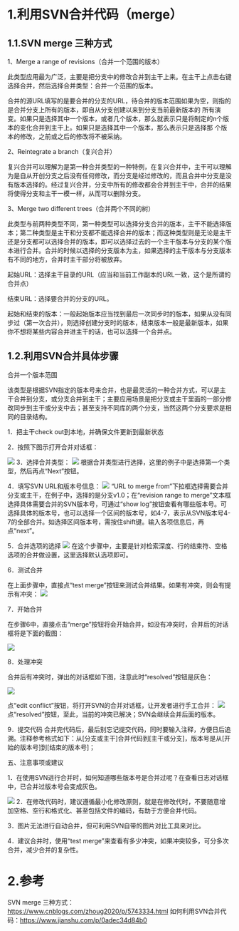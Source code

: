 # 1.利用SVN合并代码（merge）

## 1.1.SVN merge 三种方式

1、Merge a range of revisions（合并一个范围的版本）

此类型应用最为广泛，主要是把分支中的修改合并到主干上来。在主干上点击右键选择合并，然后选择合并类型：合并一个范围的版本。

合并的源URL填写的是要合并的分支的URL，待合并的版本范围如果为空，则指的是合并分支上所有的版本，即自从分支创建以来到分支当前最新版本的 所有演变。如果只是选择其中一个版本，或者几个版本，那么就表示只是将制定的n个版本的变化合并到主干上。如果只是选择其中一个版本，那么表示只是选择那 个版本的修改，之前或之后的修改将不被采纳。

2、Reintegrate a branch（复兴合并）

复兴合并可以理解为是第一种合并类型的一种特例，在复兴合并中，主干可以理解为是自从开创分支之后没有任何修改，而分支是经过修改的，而且合并中分支是没 有版本选择的。经过复兴合并，分支中所有的修改都会合并到主干中，合并的结果将使得分支和主干一模一样，从而可以删除分支。

3、Merge two different trees（合并两个不同的树）

此类型与前两种类型不同，第一种类型可以选择分支合并的版本，主干不能选择版本；第二种类型是主干和分支都不能选择合并的版本；而这种类型则是无论是主干 还是分支都可以选择合并的版本，即可以选择过去的一个主干版本与分支的某个版本进行合并。合并的时候以选择的分支版本为主，如果选择的主干版本与分支版本 有不同的地方，合并时主干部分将被放弃。

起始URL：选择主干目录的URL（应当和当前工作副本的URL一致，这个是所谓的合并点）

结束URL：选择要合并的分支的URL。

起始和结束的版本：一般起始版本应当找到最后一次同步时的版本，如果从没有同步过（第一次合并），则选择创建分支时的版本，结束版本一般是最新版本，如果你不想将某些内容合并进主干的话，也可以选择一个合并点。
## 1.2.利用SVN合并具体步骤

合并一个版本范围

该类型是根据SVN指定的版本号来合并，也是最灵活的一种合并方式，可以是主干合并到分支，或分支合并到主干；主要应用场景是把分支或主干里面的一部分修改同步到主干或分支中去；甚至支持不同库的两个分支，当然这两个分支要求是相同的目录结构。

1．把主干check out到本地，并确保文件更新到最新状态

2．按照下图示打开合并对话框：

![](/static/image/6975614-8a1663c371d3c628.webp)
3．选择合并类型：
![](/static/image/6975614-69d44e59d81a075a.webp)
根据合并类型进行选择，这里的例子中是选择第一个类型，然后再点“Next”按钮。

4．填写SVN URL和版本号信息：
![](/static/image/6975614-214e0ad9b0865bd3.webp)
“URL to merge from”下拉框选择需要合并分支或主干，在例子中，选择的是分支v1.0；在“revision range to merge”文本框选择具体需要合并的SVN版本号，可通过“show log”按钮查看有哪些版本号。可选择具体的版本号，也可以选择一个区间的版本号，如4-7，表示从SVN版本号4-7的全部合并。如选择区间版本号，需按住shift键。输入各项信息后，再点“next”。


5．合并选项的选择
![](/static/image/6975614-59d7261838d3f6de.webp)
在这个步骤中，主要是针对检索深度、行的结束符、空格选项的合并做设置，这里选择默认选项即可。

6．测试合并

在上面步骤中，直接点“test merge”按钮来测试合并结果。如果有冲突，则会有提示有冲突：
![](/static/image/6975614-2ed35e560cb01251.webp)

7．开始合并

在步骤6中，直接点击“merge”按钮将会开始合并，如没有冲突时，合并后的对话框将是下面的截图：

![](/static/image/6975614-7f70b45de77d1274.webp)

8．处理冲突

合并后有冲突时，弹出的对话框如下图，注意此时“resolved”按钮是灰色：

![](/static/image/6975614-849020f7e19033cf.webp)

点“edit conflict”按钮，将打开SVN的合并对话框，让开发者进行手工合并：
![](/static/image/6975614-d80b092b25d350eb.webp)
点“resolved”按钮，至此，当前的冲突已解决；SVN会继续合并后面的版本。

9．提交代码
合并完代码后，最后别忘记提交代码，同时要输入注释，方便日后追溯。注释参考格式如下：从[分支或主干]合并代码到[主干或分支]，版本号是从[开始的版本号]到[结束的版本号]；

五、注意事项或建议

1．在使用SVN进行合并时，如何知道哪些版本号是合并过呢？在查看日志对话框中，已合并过版本号会变成灰色。

![](/static/image/6975614-6416093317dd50fd.webp)
2．在修改代码时，建议遵循最小化修改原则，就是在修改代时，不要随意增加空格、空行和格式化、甚至包括文件的编码，有助于方便合并代码。

3．图片无法进行自动合并，但可利用SVN自带的图片对比工具来对比。

4．建议合并时，使用“test merge”来查看有多少冲突，如果冲突较多，可分多次合并，减少合并的复杂性。



# 2.参考
SVN merge 三种方式：https://www.cnblogs.com/zhoug2020/p/5743334.html
如何利用SVN合并代码：https://www.jianshu.com/p/0adec34d84b0


